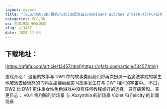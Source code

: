 ```yaml
---
layout: mypost
title: "[SLG/动态/3D/更新/汉化]支配女巫2/Dominant Witches 2[Ver0.4][PC+安卓/1.60G]"
categories: SLG,3D
os: 电脑游戏,安卓游戏
slug: a13457
date: 2024-11-04
---
```


## 下载地址：

[https://qfafa.com/article/13457.html](https://qfafa.com/article/13457.html)

游戏介绍：
这里的故事与 DW1 中的故事类似我们将再次扮演一名魔法学院的学生他被派去给愤怒的乌鸦女巫梅丽丝实习故事发生在与 DW1 相同的宇宙中。
不过，DW2 比 DW1 更注重女性角色游戏中没有任何教程或好的选择，只有痛苦和…
变更日志：
v0.4
梅利斯的新场景
与 Absynthia 的新场景
Violet 和 Felicity 的新闻场景